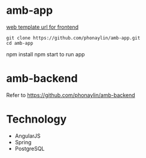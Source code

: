 # amb-app

[web template url  for frontend](http://innosoftmm.com/amb/) 

```
git clone https://github.com/phonaylin/amb-app.git
cd amb-app
```

npm install
npm start to run app

# amb-backend

Refer to https://github.com/phonaylin/amb-backend

# Technology

- AngularJS
- Spring 
- PostgreSQL

